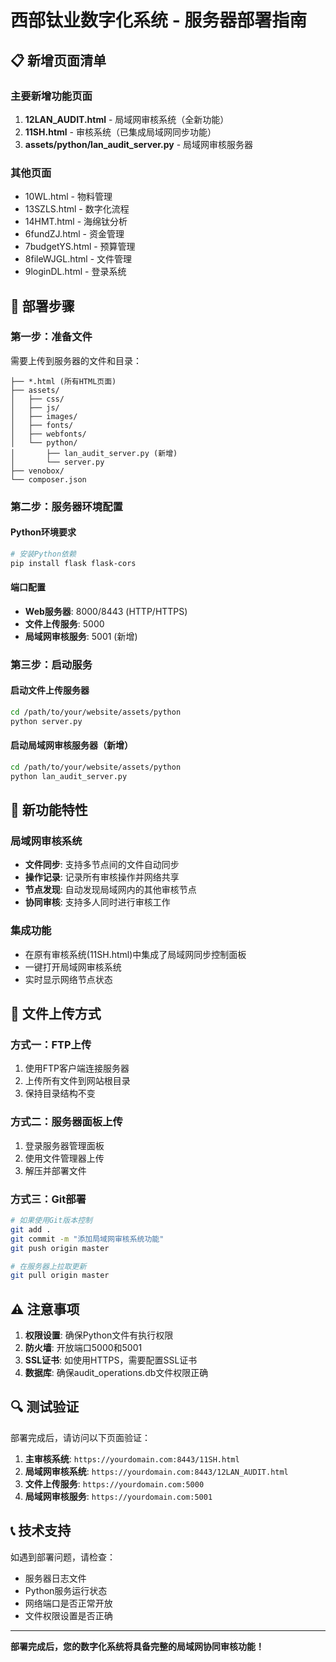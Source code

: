 # 西部钛业数字化系统 - 服务器部署指南

## 📋 新增页面清单

### 主要新增功能页面
1. **12LAN_AUDIT.html** - 局域网审核系统（全新功能）
2. **11SH.html** - 审核系统（已集成局域网同步功能）
3. **assets/python/lan_audit_server.py** - 局域网审核服务器

### 其他页面
- 10WL.html - 物料管理
- 13SZLS.html - 数字化流程
- 14HMT.html - 海绵钛分析
- 6fundZJ.html - 资金管理
- 7budgetYS.html - 预算管理
- 8fileWJGL.html - 文件管理
- 9loginDL.html - 登录系统

## 🚀 部署步骤

### 第一步：准备文件
需要上传到服务器的文件和目录：
```
├── *.html (所有HTML页面)
├── assets/
│   ├── css/
│   ├── js/
│   ├── images/
│   ├── fonts/
│   ├── webfonts/
│   └── python/
│       ├── lan_audit_server.py (新增)
│       └── server.py
├── venobox/
└── composer.json
```

### 第二步：服务器环境配置

#### Python环境要求
```bash
# 安装Python依赖
pip install flask flask-cors
```

#### 端口配置
- **Web服务器**: 8000/8443 (HTTP/HTTPS)
- **文件上传服务**: 5000
- **局域网审核服务**: 5001 (新增)

### 第三步：启动服务

#### 启动文件上传服务器
```bash
cd /path/to/your/website/assets/python
python server.py
```

#### 启动局域网审核服务器（新增）
```bash
cd /path/to/your/website/assets/python
python lan_audit_server.py
```

## 🔧 新功能特性

### 局域网审核系统
- **文件同步**: 支持多节点间的文件自动同步
- **操作记录**: 记录所有审核操作并网络共享
- **节点发现**: 自动发现局域网内的其他审核节点
- **协同审核**: 支持多人同时进行审核工作

### 集成功能
- 在原有审核系统(11SH.html)中集成了局域网同步控制面板
- 一键打开局域网审核系统
- 实时显示网络节点状态

## 📁 文件上传方式

### 方式一：FTP上传
1. 使用FTP客户端连接服务器
2. 上传所有文件到网站根目录
3. 保持目录结构不变

### 方式二：服务器面板上传
1. 登录服务器管理面板
2. 使用文件管理器上传
3. 解压并部署文件

### 方式三：Git部署
```bash
# 如果使用Git版本控制
git add .
git commit -m "添加局域网审核系统功能"
git push origin master

# 在服务器上拉取更新
git pull origin master
```

## ⚠️ 注意事项

1. **权限设置**: 确保Python文件有执行权限
2. **防火墙**: 开放端口5000和5001
3. **SSL证书**: 如使用HTTPS，需要配置SSL证书
4. **数据库**: 确保audit_operations.db文件权限正确

## 🔍 测试验证

部署完成后，请访问以下页面验证：

1. **主审核系统**: `https://yourdomain.com:8443/11SH.html`
2. **局域网审核系统**: `https://yourdomain.com:8443/12LAN_AUDIT.html`
3. **文件上传服务**: `https://yourdomain.com:5000`
4. **局域网审核服务**: `https://yourdomain.com:5001`

## 📞 技术支持

如遇到部署问题，请检查：
- 服务器日志文件
- Python服务运行状态
- 网络端口是否正常开放
- 文件权限设置是否正确

---

**部署完成后，您的数字化系统将具备完整的局域网协同审核功能！**